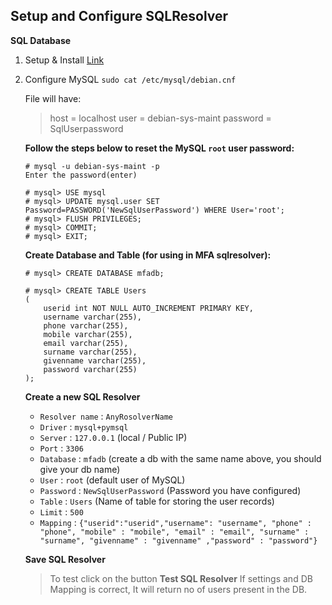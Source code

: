 ## Setup and Configure SQLResolver

**SQL Database**
1. Setup & Install 
    [Link](https://www.digitalocean.com/community/tutorials/how-to-install-mysql-on-ubuntu-16-04)

2. Configure MySQL
    `sudo cat /etc/mysql/debian.cnf`

    File will have:
    >host = localhost
    >user = debian-sys-maint
    >password = SqlUserpassword

    **Follow the steps below to reset the MySQL `root` user password:**

    ```
    # mysql -u debian-sys-maint -p
    Enter the password(enter)

    # mysql> USE mysql
    # mysql> UPDATE mysql.user SET Password=PASSWORD('NewSqlUserPassword') WHERE User='root';
    # mysql> FLUSH PRIVILEGES;
    # mysql> COMMIT;
    # mysql> EXIT;

    ```
    **Create Database and Table (for using in MFA sqlresolver):**

    ```
    # mysql> CREATE DATABASE mfadb;

    # mysql> CREATE TABLE Users
    (
        userid int NOT NULL AUTO_INCREMENT PRIMARY KEY,
        username varchar(255),
        phone varchar(255),
        mobile varchar(255),
        email varchar(255),
        surname varchar(255),
        givenname varchar(255),
        password varchar(255)
    );

    ```

    **Create a new SQL Resolver**
    
    * `Resolver name` : `AnyRosolverName`
    * `Driver`        : `mysql+pymsql`
    * `Server`        : `127.0.0.1` (local / Public IP)
    * `Port`          : `3306`
    * `Database`      : `mfadb` (create a db with the same name above, you should give your db name)
    * `User`          : `root` (default user of MySQL)
    * `Password`      : `NewSqlUserPassword` (Password you have configured)
    * `Table`         : `Users` (Name of table for storing the user records)
    * `Limit`         : `500`
    * `Mapping`       : `{"userid":"userid","username": "username", "phone" : "phone", "mobile" : "mobile", "email" : "email", "surname" : "surname", "givenname" : "givenname" ,"password" : "password"}`

    **Save SQL Resolver**
    > To test click on the button __Test SQL Resolver__
    > If settings and DB Mapping is correct, It will return no of users present in the DB.
